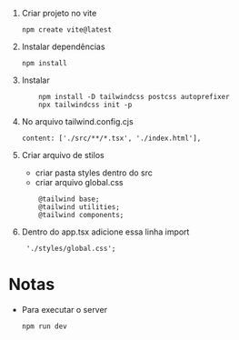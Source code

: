 1. Criar projeto no vite

   ```
   npm create vite@latest
   ```

2. Instalar dependências

   ```
   npm install
   ```

3. Instalar

   ```
       npm install -D tailwindcss postcss autoprefixer
       npx tailwindcss init -p
   ```

4. No arquivo tailwind.config.cjs

   ```
   content: ['./src/**/*.tsx', './index.html'],
   ```

5. Criar arquivo de stilos

   - criar pasta styles dentro do src
   - criar arquivo global.css

   ```
       @tailwind base;
       @tailwind utilities;
       @tailwind components;
   ```

6. Dentro do app.tsx adicione essa linha import
   ```
    './styles/global.css';
   ```

# Notas

- Para executar o server
  ```
  npm run dev
  ```
